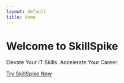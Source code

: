 ```yaml
---
layout: default
title: Home
---
```


# Welcome to SkillSpike

Elevate Your IT Skills. Accelerate Your Career.

[Try SkillSpike Now](#)
